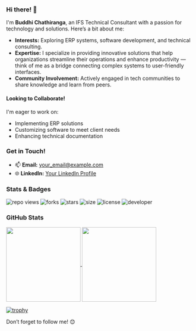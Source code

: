 ### Hi there! 👋

I'm **Buddhi Chathiranga**, an IFS Technical Consultant with a passion for technology and solutions. Here’s a bit about me:

- **Interests:** Exploring ERP systems, software development, and technical consulting.
- **Expertise:** I specialize in providing innovative solutions that help organizations streamline their operations and enhance productivity — think of me as a bridge connecting complex systems to user-friendly interfaces.
- **Community Involvement:** Actively engaged in tech communities to share knowledge and learn from peers.

#### Looking to Collaborate!
I'm eager to work on:
- Implementing ERP solutions
- Customizing software to meet client needs
- Enhancing technical documentation

### Get in Touch!
- 📫 **Email:** [your_email@example.com](mailto:your_email@example.com)
- 🌐 **LinkedIn:** [Your LinkedIn Profile](https://www.linkedin.com/in/yourprofile)

### Stats & Badges
![repo views](https://hits.seeyoufarm.com/api/count/incr/badge.svg?url=https%3A%2F%2Fgithub.com%2FBuddhiChathiranga&count_bg=%2379C83D&title_bg=%23555555&icon=gitpod.svg&icon_color=%23E7E7E7&title=Views&edge_flat=false)
![forks](https://img.shields.io/github/forks/BuddhiChathiranga?label=Forks&style=social)
![stars](https://img.shields.io/github/stars/BuddhiChathiranga?style=social)
![size](https://img.shields.io/github/repo-size/BuddhiChathiranga?color=purple&label=Repo%20Size&style=plastic)
![license](https://img.shields.io/github/license/BuddhiChathiranga?color=purple&label=License&style=plastic)
![developer](https://img.shields.io/static/v1?label=Author&message=Buddhi%20Chathiranga&color=purple&style=plastic)

### GitHub Stats
<a href="https://github.com/anuraghazra/github-readme-stats">
  <img height=200 align="center" src="https://github-readme-stats.vercel.app/api?username=BuddhiChathiranga" />
</a>
<a href="https://github.com/anuraghazra/convoychat">
  <img height=200 align="center" src="https://github-readme-stats.vercel.app/api/top-langs?username=BuddhiChathiranga&layout=compact&langs_count=8&card_width=320" />
</a>

[![trophy](https://github-profile-trophy.vercel.app/?username=BuddhiChathiranga)](https://github.com/ryo-ma/github-profile-trophy)

Don’t forget to follow me! 😊
